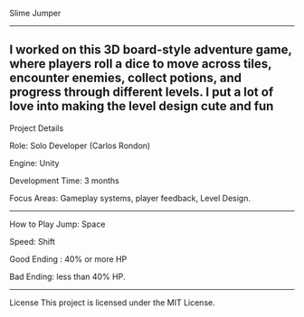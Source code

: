 Slime Jumper

---------------
I worked on this 3D board-style adventure game, where players roll a dice to move across tiles, encounter enemies, collect potions, and progress through different levels. I put a lot of love into making the level design cute and fun
--------------
Project Details

 Role: Solo Developer (Carlos Rondon)
 
 Engine: Unity 
 
 Development Time: 3 months
 
 Focus Areas: Gameplay systems, player feedback, Level Design.
 
-----------
How to Play
Jump: Space

Speed: Shift

Good Ending : 40% or more HP

Bad Ending: less than 40% HP.

-----------
License
This project is licensed under the MIT License.
